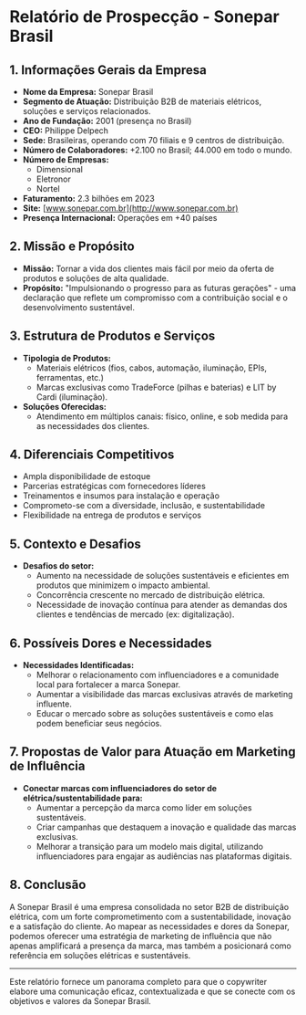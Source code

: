 # Relatório de Prospecção - Sonepar Brasil

## 1. Informações Gerais da Empresa
- **Nome da Empresa:** Sonepar Brasil
- **Segmento de Atuação:** Distribuição B2B de materiais elétricos, soluções e serviços relacionados.
- **Ano de Fundação:** 2001 (presença no Brasil)
- **CEO:** Philippe Delpech
- **Sede:** Brasileiras, operando com 70 filiais e 9 centros de distribuição.
- **Número de Colaboradores:** +2.100 no Brasil; 44.000 em todo o mundo.
- **Número de Empresas:**
  - Dimensional
  - Eletronor
  - Nortel
- **Faturamento:** 2.3 bilhões em 2023
- **Site:** [www.sonepar.com.br](http://www.sonepar.com.br)
- **Presença Internacional:** Operações em +40 países

## 2. Missão e Propósito
- **Missão:** Tornar a vida dos clientes mais fácil por meio da oferta de produtos e soluções de alta qualidade.
- **Propósito:** "Impulsionando o progresso para as futuras gerações" - uma declaração que reflete um compromisso com a contribuição social e o desenvolvimento sustentável.

## 3. Estrutura de Produtos e Serviços
- **Tipologia de Produtos:**
  - Materiais elétricos (fios, cabos, automação, iluminação, EPIs, ferramentas, etc.)
  - Marcas exclusivas como TradeForce (pilhas e baterias) e LIT by Cardi (iluminação).
- **Soluções Oferecidas:**
  - Atendimento em múltiplos canais: físico, online, e sob medida para as necessidades dos clientes.

## 4. Diferenciais Competitivos
- Ampla disponibilidade de estoque
- Parcerias estratégicas com fornecedores líderes
- Treinamentos e insumos para instalação e operação
- Comprometo-se com a diversidade, inclusão, e sustentabilidade
- Flexibilidade na entrega de produtos e serviços

## 5. Contexto e Desafios
- **Desafios do setor:** 
  - Aumento na necessidade de soluções sustentáveis e eficientes em produtos que minimizem o impacto ambiental.
  - Concorrência crescente no mercado de distribuição elétrica.
  - Necessidade de inovação contínua para atender as demandas dos clientes e tendências de mercado (ex: digitalização).

## 6. Possíveis Dores e Necessidades
- **Necessidades Identificadas:**
  - Melhorar o relacionamento com influenciadores e a comunidade local para fortalecer a marca Sonepar.
  - Aumentar a visibilidade das marcas exclusivas através de marketing influente.
  - Educar o mercado sobre as soluções sustentáveis e como elas podem beneficiar seus negócios.

## 7. Propostas de Valor para Atuação em Marketing de Influência
- **Conectar marcas com influenciadores do setor de elétrica/sustentabilidade para:**
  - Aumentar a percepção da marca como líder em soluções sustentáveis.
  - Criar campanhas que destaquem a inovação e qualidade das marcas exclusivas.
  - Melhorar a transição para um modelo mais digital, utilizando influenciadores para engajar as audiências nas plataformas digitais.

## 8. Conclusão
A Sonepar Brasil é uma empresa consolidada no setor B2B de distribuição elétrica, com um forte comprometimento com a sustentabilidade, inovação e a satisfação do cliente. Ao mapear as necessidades e dores da Sonepar, podemos oferecer uma estratégia de marketing de influência que não apenas amplificará a presença da marca, mas também a posicionará como referência em soluções elétricas e sustentáveis.

---

Este relatório fornece um panorama completo para que o copywriter elabore uma comunicação eficaz, contextualizada e que se conecte com os objetivos e valores da Sonepar Brasil.